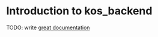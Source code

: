 # Introduction to kos_backend

TODO: write [great documentation](http://jacobian.org/writing/what-to-write/)
